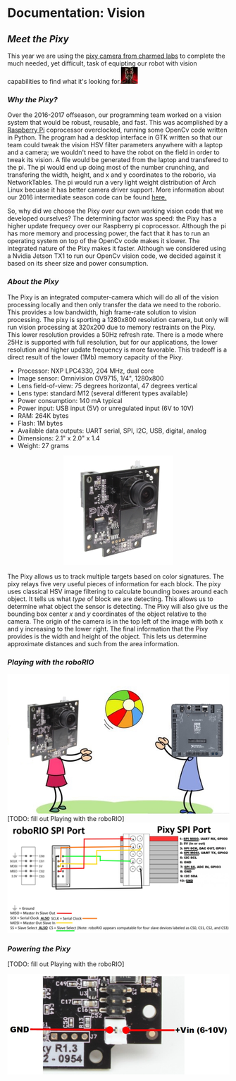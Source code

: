 # Documentation: Vision

## *Meet the Pixy*
This year we are using the [pixy camera from charmed labs](http://charmedlabs.com/default/pixy-cmucam5/ "Pixy (CMUcam5) | Charmed Labs") to complete the much needed, yet difficult, task of equipting our robot with vision capabilities to find what it's looking for.<img src="./images/Terminator.jpg"> 

### *Why the Pixy?*

Over the 2016-2017 offseason, our programming team worked on a vision system that would be robust, reusable, and fast. This was acomplished by a [Raspberry Pi](https://www.raspberrypi.org/) coprocessor overclocked, running some OpenCv code written in Python. The program had a desktop interface in GTK written so that our team could tweak the vision HSV filter parameters anywhere with a laptop and a camera; we wouldn't need to have the robot on the field in order to tweak its vision. A file would be generated from the laptop and transfered to the pi. The pi would end up doing most of the number crunching, and transfering the width, height, and x and y coordinates to the roborio, via NetworkTables. The pi would run a very light weight distribution of Arch Linux becuase it has better camera driver support. More information about our 2016 intermediate season code can be found [here.](https://github.com/Sabercat-Robotics-4146-FRC/Vision_Processing-2016)

So, why did we choose the Pixy over our own working vision code that we developed ourselves? The determining factor was speed: the Pixy has a higher update frequecy over our Raspberry pi coprocessor. Although the pi has more memory and processing power, the fact that it has to run an operating system on top of the OpenCv code makes it slower. The integrated nature of the Pixy makes it faster. Although we considered using a Nvidia Jetson TX1 to run our OpenCv vision code, we decided against it based on its sheer size and power consumption.
 
### *About the Pixy*

The Pixy is an integrated computer-camera which will do all of the vision processing locally and then only transfer the data we need to the roborio. This provides a low bandwidth, high frame-rate solution to vision processing. The pixy is sporting a 1280x800 resolution camera, but only will run vision processing at 320x200 due to memory restraints on the Pixy. This lower resolution provides a 50Hz refresh rate. There is a mode where 25Hz is supported with full resolution, but for our applications, the lower resolution and higher update frequency is more favorable. This tradeoff is a direct result of the lower (1Mb) memory capacity of the Pixy.

- Processor: NXP LPC4330, 204 MHz, dual core
- Image sensor: Omnivision OV9715, 1/4", 1280x800
- Lens field-of-view: 75 degrees horizontal, 47 degrees vertical
- Lens type: standard M12 (several different types available)
- Power consumption: 140 mA typical
- Power input: USB input (5V) or unregulated input (6V to 10V)
- RAM: 264K bytes
- Flash: 1M bytes
- Available data outputs: UART serial, SPI, I2C, USB, digital, analog
- Dimensions: 2.1" x 2.0" x 1.4
- Weight: 27 grams

<center><img src="./images/Pixy.jpg"></center>

The Pixy allows us to track multiple targets based on color signatures. The pixy relays five very useful pieces of information for each block. The pixy uses classical HSV image filtering to calculate bounding boxes around each object. It tells us what *type* of block we are detecting. This allows us to determine what object the sensor is detecting. The Pixy will also give us the bounding box center *x* and *y* coordinates of the object relative to the camera. The origin of the camera is in the top left of the image with both x and y increasing to the lower right. The final information that the Pixy provides is the width and height of the object. This lets us determine approximate distances and such from the area information.

### *Playing with the roboRIO*
<center><img src="./images/Pixy playing with roboRIO.jpg"></center>
[TODO: fill out Playing with the roboRIO]
<center><img src="./images/roboRIO-to-Pixy SPI connection configuration.jpg"></center>

### *Powering the Pixy*
[TODO: fill out Playing with the roboRIO]
<center><img src="./images/Pixy_Power.jpg"></center>
